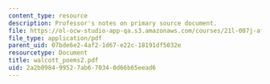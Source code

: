 ```yaml
---
content_type: resource
description: Professor's notes on primary source document.
file: https://ol-ocw-studio-app-qa.s3.amazonaws.com/courses/21l-007j-after-columbus-fall-2003/2a2b098499527ab670340d66b65eead6_walcott_poems2.pdf
file_type: application/pdf
parent_uid: 07bde6e2-4af2-1d67-e22c-18191df5032e
resourcetype: Document
title: walcott_poems2.pdf
uid: 2a2b0984-9952-7ab6-7034-0d66b65eead6
---
```

